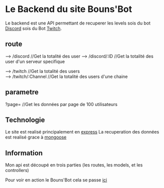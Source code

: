 # Le Backend du site Bouns'Bot

Le backend est une API permettant de recuperer les levels sois du bot [Discord](https://github.com/FabienBounoir/Discord-Bot) sois du Bot [Twitch](https://github.com/FabienBounoir/Twitch-Bot).

## route

--> /discord            //Get la totalité des user
--> /discord/:ID        //Get la totalité des user d'un serveur specifique

--> /twitch             //Get la totalité des users  
--> /twitch/:Channel    //Get la totalité des users d'une chaine

## parametre

?page=  //Get les données par page de 100 utilisateurs

## Technologie

Le site est realisé principalement en [express](https://expressjs.com/fr/)
La recuperation des données est realisé grace à [mongoose](https://mongoosejs.com/)

## Information

Mon api est découpé en trois parties (les routes, les models, et les controllers)

Pour voir en action le Bouns'Bot cela se passe [ici](https://discord.gg/KxedRVTutX)

